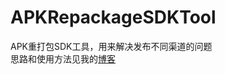 # APKRepackageSDKTool
APK重打包SDK工具，用来解决发布不同渠道的问题  
思路和使用方法见我的[博客](https://www.kisence.com/2018/03/30/android-sdkfang-an/)
